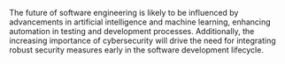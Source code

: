 The future of software engineering is likely to be influenced by advancements in artificial intelligence and machine learning, enhancing automation in testing and development processes. Additionally, the increasing importance of cybersecurity will drive the need for integrating robust security measures early in the software development lifecycle.